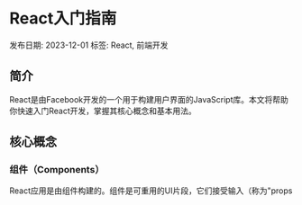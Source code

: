 # React入门指南

发布日期: 2023-12-01
标签: React, 前端开发

## 简介

React是由Facebook开发的一个用于构建用户界面的JavaScript库。本文将帮助你快速入门React开发，掌握其核心概念和基本用法。

## 核心概念

### 组件（Components）

React应用是由组件构建的。组件是可重用的UI片段，它们接受输入（称为"props